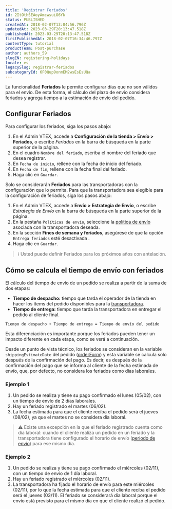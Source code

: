 ```yaml
---
title: 'Registrar Feriados'
id: 2ItOthSEAoyAmcwsuiO6Yk
status: PUBLISHED
createdAt: 2018-02-07T13:04:56.796Z
updatedAt: 2023-03-29T20:13:47.518Z
publishedAt: 2023-03-29T20:13:47.518Z
firstPublishedAt: 2018-02-07T16:34:46.797Z
contentType: tutorial
productTeam: Post-purchase
author: authors_59
slugEN: registering-holidays
locale: es
legacySlug: registrar-feriados
subcategoryId: 6F0Qup9onmEM2wsEsEsUQa
---
```


La funcionalidad **Feriados** le permite configurar días que no son válidos para el envío. De esta forma, el cálculo del plazo de envio considera feriados y agrega tiempo a la estimación de envío del pedido.

## Configurar Feriados

Para configurar los feriados, siga los pasos abajo:

1. En el Admin VTEX, accede a **Configuración de la tienda > Envío > Feriados**, o escribe *Feriados* en la barra de búsqueda en la parte superior de la página.  
2. En el cuadro `Nombre del feriado`, escriba el nombre del feriado que desea registrar.
3. En `Fecha de inicio`, rellene con la fecha de inicio del feriado. 
4. En `Fecha de fin`, rellene con la fecha final del feriado. 
5. Haga clic en `Guardar`.

Solo se considerarán **Feriados** para las transportadoras con la configuración que lo permita. Para que la transportadora sea elegible para la configuración de feriados, siga los pasos abajo:

1. En el Admin VTEX, accede a **Envío > Estrategia de Envío**, o escribe *Estrategia de Envío* en la barra de búsqueda en la parte superior de la página.    
2. En la pestaña `Políticas de envío`, seleccione la [política de envío](https://help.vtex.com/es/tutorial/politica-de-envio--tutorials_140) asociada con la transportadora deseada.
3. En la sección **Fines de semana y feriados**, asegúrese de que la opción `Entrega feriados` esté desactivada <i class="fas fa-toggle-off"></i>.
4. Haga clic en `Guardar`.

>ℹ️ Usted puede definir Feriados para los próximos años con antelación.

## Cómo se calcula el tiempo de envío con feriados

El cálculo del tiempo de envío de un pedido se realiza a partir de la suma de dos etapas:

- **Tiempo de despacho:** tiempo que tarda el operador de la tienda en hacer los ítems del pedido disponibles para la [transportadora](https://help.vtex.com/es/tutorial/transportadoras-na-vtex--7u9duMD5UQa2QQwukAWMcE).
- **Tiempo de entrega:** tiempo que tarda la transportadora en entregar el pedido al cliente final.

`Tiempo de despacho + Tiempo de entrega = Tiempo de envío del pedido`

Esta diferenciación es importante porque los feriados pueden tener un impacto diferente en cada etapa, como se verá a continuación.

Desde un punto de vista técnico, los feriados se consideran en la variable `shippingEstimateDate` del pedido ([orderForm](https://developers.vtex.com/vtex-rest-api/reference/orderform-fields)) y esta variable se calcula solo después de la confirmación del pago. Es decir, es después de la confirmación del pago que se informa al cliente de la fecha estimada de envío, que, por defecto, no considera los feriados como días laborales.

### Ejemplo 1

1. Un pedido se realiza y tiene su pago confirmado el lunes (05/02), con un tiempo de envío de 2 días laborales.
2. Hay un feriado registrado el martes (06/02).
3. La fecha estimada para que el cliente reciba el pedido será el jueves (08/02), ya que el martes no se considera día laboral.

>⚠️ Existe una excepción en la que el feriado registrado cuenta como día laboral: cuando el cliente realiza un pedido en un feriado y la transportadora tiene configurado el horario de envío ([periodo de envío](https://help.vtex.com/es/tutorial/carrier-working-hours--2oGpbInIgdxSWUi3TZjdCS)) para ese mismo día.

### Ejemplo 2

1. Un pedido se realiza y tiene su pago confirmado el miércoles (02/11), con un tiempo de envío de 1 día laboral.
2. Hay un feriado registrado el miércoles (02/11).
3. La transportadora ha fijado el horario de envío para este miércoles (02/11), por lo que la fecha estimada para que el cliente reciba el pedido será el jueves (03/11). El feriado se considerará día laboral porque el envío está previsto para el mismo día en que el cliente realizó el pedido.
